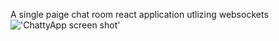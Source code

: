 A single paige chat room react application utlizing websockets
!['ChattyApp screen shot'](https://github.com/BraydenHalliday/chattyApp/blob/master/docs/chattyApp.png?raw=true)